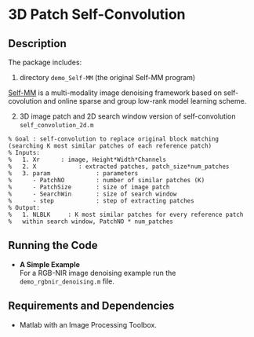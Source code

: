 # 3D Patch Self-Convolution

Description
-----

The package includes: 

1. directory `demo_Self-MM` (the original Self-MM program)

[Self-MM](https://arxiv.org/abs/2006.13714) is a multi-modality image denoising framework based on self-covolution and online sparse and group low-rank model learning scheme.

2. 3D image patch and 2D search window version of self-convolution `self_convolution_2d.m`

```
% Goal : self-convolution to replace original block matching (searching K most similar patches of each reference patch)
% Inputs:
%   1. Xr      : image, Height*Width*Channels
%   2. X            : extracted patches, patch_size*num_patches
%   3. param             : parameters
%      - PatchNO         : number of similar patches (K)
%      - PatchSize       : size of image patch
%      - SearchWin       : size of search window
%      - step            : step of extracting patches
% Output:
%   1. NLBLK     : K most similar patches for every reference patch
%   within search window, PatchNO * num_patches
```


Running the Code
-----

- **A Simple Example**<br />
  For a RGB-NIR image denoising example run the `demo_rgbnir_denoising.m` file.

Requirements and Dependencies
-----

- Matlab with an Image Processing Toolbox.
